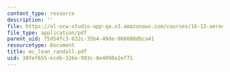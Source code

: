 ```yaml
---
content_type: resource
description: ''
file: https://ol-ocw-studio-app-qa.s3.amazonaws.com/courses/16-13-aerodynamics-of-viscous-fluids-fall-2003/30fef655ecdb326e993c8e4090a1ef71_mc_lean_randall.pdf
file_type: application/pdf
parent_uid: 75d54fc3-032c-35b4-49de-966608dbca41
resourcetype: Document
title: mc_lean_randall.pdf
uid: 30fef655-ecdb-326e-993c-8e4090a1ef71
---
```

